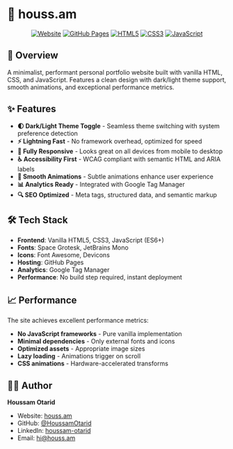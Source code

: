 # 🚀 houss.am

<div align="center">

[![Website](https://img.shields.io/website?url=https%3A%2F%2Fhouss.am&style=flat-square)](https://houss.am)
[![GitHub Pages](https://img.shields.io/badge/deployed%20on-GitHub%20Pages-0969da?style=flat-square)](https://pages.github.com/)
[![HTML5](https://img.shields.io/badge/HTML5-E34C26?style=flat-square&logo=html5&logoColor=white)](https://www.w3.org/TR/html5/)
[![CSS3](https://img.shields.io/badge/CSS3-1572B6?style=flat-square&logo=css3&logoColor=white)](https://www.w3.org/Style/CSS/)
[![JavaScript](https://img.shields.io/badge/JavaScript-F7DF1E?style=flat-square&logo=javascript&logoColor=black)](https://developer.mozilla.org/en-US/docs/Web/JavaScript)

</div>

## 🎯 Overview

A minimalist, performant personal portfolio website built with vanilla HTML, CSS, and JavaScript. Features a clean design with dark/light theme support, smooth animations, and exceptional performance metrics.

## ✨ Features

- **🌓 Dark/Light Theme Toggle** - Seamless theme switching with system preference detection
- **⚡ Lightning Fast** - No framework overhead, optimized for speed
- **📱 Fully Responsive** - Looks great on all devices from mobile to desktop
- **♿ Accessibility First** - WCAG compliant with semantic HTML and ARIA labels
- **🎨 Smooth Animations** - Subtle animations enhance user experience
- **📊 Analytics Ready** - Integrated with Google Tag Manager
- **🔍 SEO Optimized** - Meta tags, structured data, and semantic markup

## 🛠️ Tech Stack

- **Frontend**: Vanilla HTML5, CSS3, JavaScript (ES6+)
- **Fonts**: Space Grotesk, JetBrains Mono
- **Icons**: Font Awesome, Devicons
- **Hosting**: GitHub Pages
- **Analytics**: Google Tag Manager
- **Performance**: No build step required, instant deployment


## 📈 Performance

The site achieves excellent performance metrics:
- **No JavaScript frameworks** - Pure vanilla implementation
- **Minimal dependencies** - Only external fonts and icons
- **Optimized assets** - Appropriate image sizes
- **Lazy loading** - Animations trigger on scroll
- **CSS animations** - Hardware-accelerated transforms


## 👨‍💻 Author

**Houssam Otarid**
- Website: [houss.am](https://houss.am)
- GitHub: [@HoussamOtarid](https://github.com/HoussamOtarid)
- LinkedIn: [houssam-otarid](https://linkedin.com/in/houssam-otarid)
- Email: hi@houss.am
